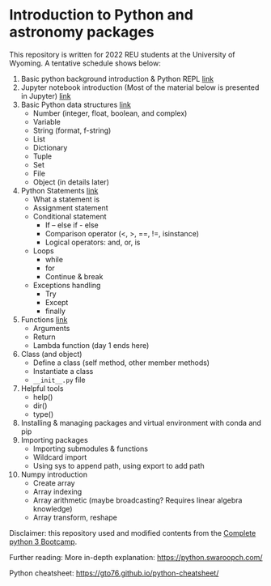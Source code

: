 # Introduction to Python and astronomy packages

This repository is written for 2022 REU students at the University of Wyoming. A tentative schedule shows below:

1. Basic python background introduction & Python REPL [link](./Intro.md)
2. Jupyter notebook introduction (Most of the material below is presented in Jupyter) [link](./jupyter.md)
3. Basic Python data structures [link](./00-Python%20Object%20and%20Data%20Structure%20Basics/)
    - Number (integer, float, boolean, and complex)
    - Variable
    - String (format, f-string)
    - List
    - Dictionary
    - Tuple
    - Set
    - File
    - Object (in details later)
4. Python Statements [link](./02-Python%20Statements/)
    - What a statement is
    - Assignment statement
    - Conditional statement
        - If – else if - else
        - Comparison operator (<, >, ==, !=, isinstance)
        - Logical operators: and, or, is
    - Loops
        - while
        - for
        - Continue & break
    - Exceptions handling
        - Try
        - Except
        - finally
5. Functions [link](./03-Methods%20and%20Functions/)
    - Arguments
    - Return
    - Lambda function (day 1 ends here)
6. Class (and object)
    - Define a class (self method, other member methods)
    - Instantiate a class
    - `__init__.py` file
7. Helpful tools 
    - help()
    - dir()
    - type()
8. Installing & managing packages and virtual environment with conda and pip
9. Importing packages
    - Importing submodules & functions
    - Wildcard import
    - Using sys to append path, using export to add path
10. Numpy introduction
    - Create array
    - Array indexing 
    - Array arithmetic (maybe broadcasting? Requires linear algebra knowledge)
    - Array transform, reshape

Disclaimer: this repository used and modified contents from the [Complete python 3 Bootcamp](https://github.com/Pierian-Data/Complete-Python-3-Bootcamp). 

Further reading:
More in-depth explanation: https://python.swaroopch.com/

Python cheatsheet: https://gto76.github.io/python-cheatsheet/
